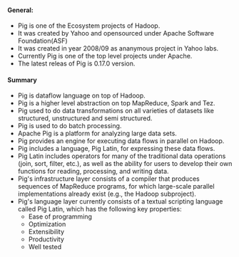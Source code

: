 #### General:
* Pig is one of the Ecosystem projects of Hadoop.
* It was created by Yahoo and opensourced under Apache Software Foundation(ASF)
* It was created in year 2008/09 as ananymous project in Yahoo labs.
* Currently Pig is one of the top level projects under Apache.
* The latest releas of Pig is 0.17.0 version.

#### Summary
* Pig is dataflow language on top of Hadoop.
* Pig is a higher level abstraction on top MapReduce, Spark and Tez.
* Pig used to do data transformations on all varieties of datasets like structured, unstructured and semi structured.
* Pig is used to do batch processing. 
* Apache Pig is a platform for analyzing large data sets.
* Pig provides an engine for executing data flows in parallel on Hadoop. 
* Pig includes a language, Pig Latin, for expressing these data flows. 
* Pig Latin includes operators for many of the traditional data operations (join, sort,
  filter, etc.), as well as the ability for users to develop their own functions
  for reading, processing, and writing data.
* Pig's infrastructure layer consists of a compiler that produces sequences of MapReduce programs, for which large-scale parallel
  implementations already exist (e.g., the Hadoop subproject). 
* Pig's language layer currently consists of a textual scripting language called Pig Latin, which has the following key properties: 
  * Ease of programming 
  * Optimization
  * Extensibility
  * Productivity
  * Well tested

